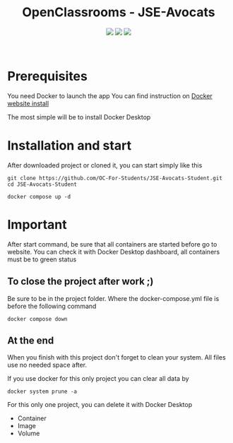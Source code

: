 <div align="center">

# OpenClassrooms - JSE-Avocats
</div>

<p align="center">
    <img src="https://img.shields.io/badge/Mysql-v8.0-blue">
    <img src="https://img.shields.io/badge/Wordpress--blue">
    <img src="https://img.shields.io/badge/docker--build-passing-brightgreen">
  <br><br><br>
</p>

# Prerequisites
You need Docker to launch the app
You can find instruction on [Docker website install](https://docs.docker.com/engine/install/)

The most simple will be to install Docker Desktop

# Installation and start
After downloaded project or cloned it, you can start simply like this
``` 
git clone https://github.com/OC-For-Students/JSE-Avocats-Student.git
cd JSE-Avocats-Student

docker compose up -d

```

# Important
After start command, be sure that all containers are started before go to website.
You can check it with Docker Desktop dashboard, all containers must be to green status

## To close the project after work ;)
Be sure to be in the project folder. Where the docker-compose.yml file is before the following command

```
docker compose down
```

## At the end
When you finish with this project don't forget to clean your system.
All files use no needed space after.

If you use docker for this only project you can clear all data by

```
docker system prune -a
```

For this only one project, you can delete it with Docker Desktop
- Container
- Image
- Volume
